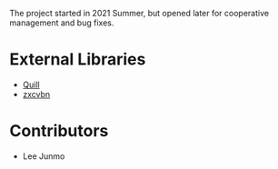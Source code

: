The project started in 2021 Summer, but opened later for cooperative management and bug fixes.

# External Libraries
* [Quill](https://quilljs.com/)
* [zxcvbn](https://github.com/dropbox/zxcvbn)

# Contributors
* Lee Junmo
